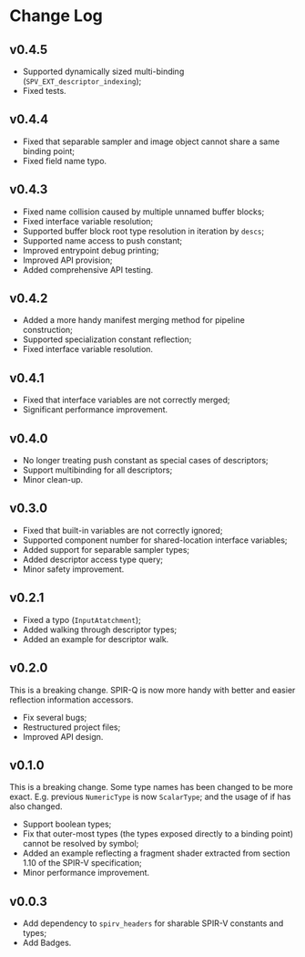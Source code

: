 # Change Log

## v0.4.5

- Supported dynamically sized multi-binding (`SPV_EXT_descriptor_indexing`);
- Fixed tests.

## v0.4.4

- Fixed that separable sampler and image object cannot share a same binding point;
- Fixed field name typo.

## v0.4.3

- Fixed name collision caused by multiple unnamed buffer blocks;
- Fixed interface variable resolution;
- Supported buffer block root type resolution in iteration by `descs`;
- Supported name access to push constant;
- Improved entrypoint debug printing;
- Improved API provision;
- Added comprehensive API testing.

## v0.4.2

- Added a more handy manifest merging method for pipeline construction;
- Supported specialization constant reflection;
- Fixed interface variable resolution.

## v0.4.1

- Fixed that interface variables are not correctly merged;
- Significant performance improvement.

## v0.4.0

- No longer treating push constant as special cases of descriptors;
- Support multibinding for all descriptors;
- Minor clean-up.


## v0.3.0

- Fixed that built-in variables are not correctly ignored;
- Supported component number for shared-location interface variables;
- Added support for separable sampler types;
- Added descriptor access type query;
- Minor safety improvement.


## v0.2.1

- Fixed a typo (`InputAtatchment`);
- Added walking through descriptor types;
- Added an example for descriptor walk.

## v0.2.0

This is a breaking change. SPIR-Q is now more handy with better and easier reflection information accessors.

- Fix several bugs;
- Restructured project files;
- Improved API design.


## v0.1.0

This is a breaking change. Some type names has been changed to be more exact. E.g. previous `NumericType` is now `ScalarType`; and the usage of if has also changed.

- Support boolean types;
- Fix that outer-most types (the types exposed directly to a binding point) cannot be resolved by symbol;
- Added an example reflecting a fragment shader extracted from section 1.10 of the SPIR-V specification;
- Minor performance improvement.

## v0.0.3

- Add dependency to `spirv_headers` for sharable SPIR-V constants and types;
- Add Badges.
